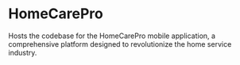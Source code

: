 # HomeCarePro
Hosts the codebase for the HomeCarePro mobile application, a comprehensive platform designed to revolutionize the home service industry. 
